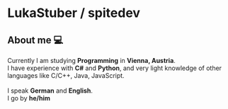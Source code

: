 # LukaStuber / spitedev

## About me 💻
Currently I am studying **Programming** in **Vienna, Austria**.
\
I have experience with **C#** and **Python**, and very light knowledge of other languages like C/C++, Java, JavaScript.\
\
I speak **German** and **English**.
\
I go by **he/him**
